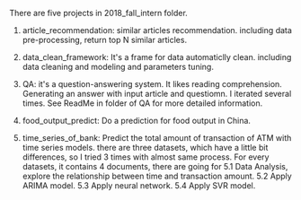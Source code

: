 There are five projects in 2018_fall_intern folder.


1. article_recommendation: similar articles recommendation.
including data pre-processing, return top N similar articles.



2. data_clean_framework: It's a frame for data automaticlly clean.
including data cleaning and modeling and parameters tuning.

3. QA: it's a question-answering system.
It likes reading comprehension. Generating an answer with input article and questiomn.
I iterated several times. See ReadMe in folder of QA for more detailed information.

4. food_output_predict: Do a prediction for food output in China.


5. time_series_of_bank: Predict the total amount of transaction of ATM with time series models.
there are three datasets, which have a little bit differences, so I tried 3 times with almost same process.
For every datasets, it contains 4 documents, there are going for 
5.1 Data Analysis, explore the relationship between time and transaction amount.
5.2 Apply ARIMA model.
5.3 Apply neural network.
5.4 Apply SVR model.
